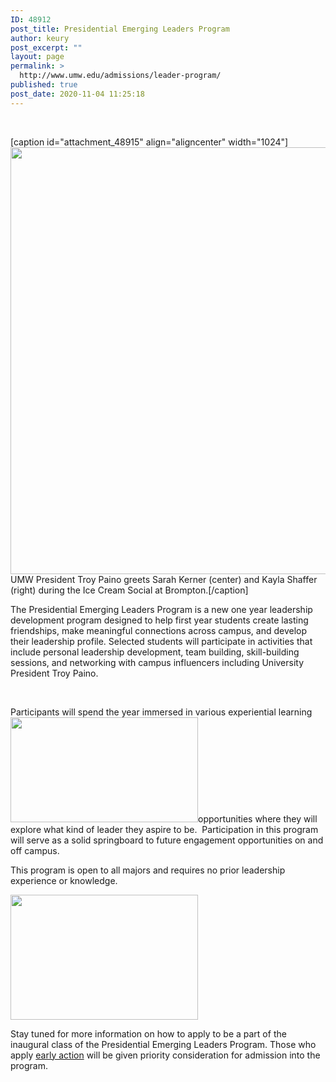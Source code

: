 ```yaml
---
ID: 48912
post_title: Presidential Emerging Leaders Program
author: keury
post_excerpt: ""
layout: page
permalink: >
  http://www.umw.edu/admissions/leader-program/
published: true
post_date: 2020-11-04 11:25:18
---
```

&nbsp;

[caption id="attachment_48915" align="aligncenter" width="1024"]<img class="wp-image-48915 size-large" src="http://www.umw.edu/admissions/wp-content/uploads/sites/6/2020/11/President-Paino-Ice-Cream-Social-1024x683.jpg" alt="" width="1024" height="683" /> UMW President Troy Paino greets Sarah Kerner (center) and Kayla Shaffer (right) during the Ice Cream Social at Brompton.[/caption]

The Presidential Emerging Leaders Program is a new one year leadership development program designed to help first year students create lasting friendships, make meaningful connections across campus, and develop their leadership profile. Selected students will participate in activities that include personal leadership development, team building, skill-building sessions, and networking with campus influencers including University President Troy Paino.

&nbsp;

Participants will spend the year immersed in various experiential learning <a href="https://www.youtube.com/watch?v=aLP2HC8HQZU&amp;feature=youtu.be"><img class="alignright size-medium wp-image-48930" src="http://www.umw.edu/admissions/wp-content/uploads/sites/6/2020/11/Emerging-Leaders-Video-Lilly-300x168.png" alt="" width="300" height="168" /></a>opportunities where they will explore what kind of leader they aspire to be.  Participation in this program will serve as a solid springboard to future engagement opportunities on and off campus.

This program is open to all majors and requires no prior leadership experience or knowledge.

<img class="alignright size-medium wp-image-48917" src="http://www.umw.edu/admissions/wp-content/uploads/sites/6/2020/11/Willard-Fall-2019-300x200.jpg" alt="" width="300" height="200" />

Stay tuned for more information on how to apply to be a part of the inaugural class of the Presidential Emerging Leaders Program. Those who apply <a href="https://www.umw.edu/admissions/apply/undergraduate-application/">early action</a> will be given priority consideration for admission into the program.